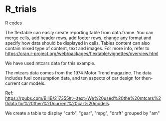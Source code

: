 # R_trials

R codes

The flextable can easily create reporting table from data.frame. You can merge cells, add header rows, add footer rows, change any format and specify how data should be displayed in cells. Tables content can also contain mixed type of content, text and images.
For more info, refer to https://cran.r-project.org/web/packages/flextable/vignettes/overview.html

We have used mtcars data for this example. 

The mtcars data comes from the 1974 Motor Trend magazine. The data includes fuel consumption data, and ten aspects of car design for then-current car models.

Ref: https://rpubs.com/BillB/217355#:~:text=We%20used%20the%20mtcars%20data,for%20then%2Dcurrent%20car%20models.

We create a table to display  "carb", "gear", "mpg", "draft" grouped by "am"
